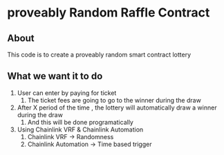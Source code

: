 # proveably Random Raffle Contract

## About

This code is to create a proveably random smart contract lottery

## What we want it to do 

1. User can enter by paying for ticket
   1. The ticket fees are going to go to the winner during the draw 
2. After X period of the time , the lottery will automatically draw a winner during the draw 
    1. And this will be done programatically
3. Using Chainlink VRF & Chainlink Automation
    1. Chainlink VRF -> Randomness
    2. Chainlink Automation -> Time based trigger
